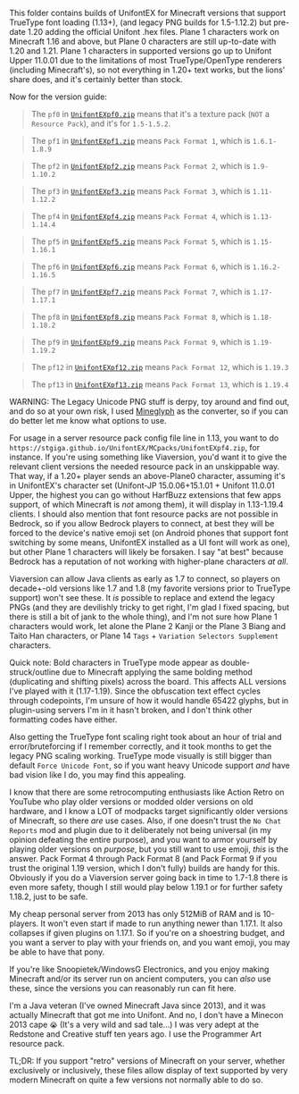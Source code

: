 This folder contains builds of UnifontEX for Minecraft versions that support TrueType font loading (1.13+), (and legacy PNG builds for 1.5-1.12.2) but pre-date 1.20 adding the official Unifont .hex files. Plane 1 characters work on Minecraft 1.16 and above, but Plane 0 characters are still up-to-date with 1.20 and 1.21. Plane 1 characters in supported versions go up to Unifont Upper 11.0.01 due to the limitations of most TrueType/OpenType renderers (including Minecraft's), so not everything in 1.20+ text works, but the lions' share does, and it's certainly better than stock. 

Now for the version guide:

> The `pf0` in [`UnifontEXpf0.zip`](UnifontEXpf0.zip) means that it's a texture pack (`NOT` a `Resource Pack`), and it's for `1.5-1.5.2`.

> The `pf1` in [`UnifontEXpf1.zip`](UnifontEXpf1.zip) means `Pack Format 1`, which is `1.6.1-1.8.9`

> The `pf2` in [`UnifontEXpf2.zip`](UnifontEXpf2.zip) means `Pack Format 2`, which is `1.9-1.10.2`

> The `pf3` in [`UnifontEXpf3.zip`](UnifontEXpf3.zip) means `Pack Format 3`, which is `1.11-1.12.2`

> The `pf4` in [`UnifontEXpf4.zip`](UnifontEXpf4.zip) means `Pack Format 4`, which is `1.13-1.14.4`

> The `pf5` in [`UnifontEXpf5.zip`](UnifontEXpf5.zip) means `Pack Format 5`, which is `1.15-1.16.1`

> The `pf6` in [`UnifontEXpf6.zip`](UnifontEXpf6.zip) means `Pack Format 6`, which is `1.16.2-1.16.5`

> The `pf7` in [`UnifontEXpf7.zip`](UnifontEXpf7.zip) means `Pack Format 7`, which is `1.17-1.17.1`

> The `pf8` in [`UnifontEXpf8.zip`](UnifontEXpf8.zip) means `Pack Format 8`, which is `1.18-1.18.2`

> The `pf9` in [`UnifontEXpf9.zip`](UnifontEXpf9.zip) means `Pack Format 9`, which is `1.19-1.19.2`

> The `pf12` in [`UnifontEXpf12.zip`](UnifontEXpf12.zip) means `Pack Format 12`, which is `1.19.3`

> The `pf13` in [`UnifontEXpf13.zip`](UnifontEXpf13.zip) means `Pack Format 13`, which is `1.19.4`

WARNING: The Legacy Unicode PNG stuff is derpy, toy around and find out, and do so at your own risk, I used [Mineglyph](https://github.com/Hakdaw/Mineglyph) as the converter, so if you can do better let me know what options to use. 

For usage in a server resource pack config file line in 1.13, you want to do `https://stgiga.github.io/UnifontEX/MCpacks/UnifontEXpf4.zip`, for instance. If you're using something like Viaversion, you'd want it to give the relevant client versions the needed resource pack in an unskippable way. That way, if a 1.20+ player sends an above-Plane0 character, assuming it's in UnifontEX's character set (Unifont-JP 15.0.06+15.1.01 + Unifont 11.0.01 Upper, the highest you can go without HarfBuzz extensions that few apps support, of which Minecraft is *not* among them), it will display in 1.13-1.19.4 clients. I should also mention that font resource packs are not possible in Bedrock, so if you allow Bedrock players to connect, at best they will be forced to the device's native emoji set (on Android phones that support font switching by some means, UnifontEX installed as a UI font will work as one), but other Plane 1 characters will likely be forsaken. I say "at best" because Bedrock has a reputation of not working with higher-plane characters *at all*. 

Viaversion can allow Java clients as early as 1.7 to connect, so players on decade+-old versions like 1.7 and 1.8 (my favorite versions prior to TrueType support) won't see these. It *is* possible to replace and extend the legacy PNGs (and they are devilishly tricky to get right, I'm glad I fixed spacing, but there is still a bit of jank to the whole thing), and I'm not sure how Plane 1 characters would work, let alone the Plane 2 Kanji or the Plane 3 Biang and Taito Han characters, or Plane 14 `Tags` + `Variation Selectors Supplement` characters.

Quick note: Bold characters in TrueType mode appear as double-struck/outline due to Minecraft applying the same bolding method (duplicating and shifting pixels) across the board. This affects ALL versions I've played with it (1.17-1.19). Since the obfuscation text effect cycles through codepoints, I'm unsure of how it would handle 65422 glyphs, but in plugin-using servers I'm in it hasn't broken, and I don't think other formatting codes have either.

Also getting the TrueType font scaling right took about an hour of trial and error/bruteforcing if I remember correctly, and it took months to get the legacy PNG scaling working. TrueType mode visually is still bigger than default `Force Unicode Font`, so if you want heavy Unicode support *and* have bad vision like I do, you may find this appealing.

I know that there are some retrocomputing enthusiasts like Action Retro on YouTube who play older versions or modded older versions on old hardware, and I know a LOT of modpacks target significantly older versions of Minecraft, so there *are* use cases. Also, if one doesn't trust the `No Chat Reports` mod and plugin due to it deliberately not being universal (in my opinion defeating the entire purpose), and you want to armor yourself by playing older versions on *purpose*, but you still want to use emoji, *this* is the answer. Pack Format 4 through Pack Format 8 (and Pack Format 9 if you trust the original 1.19 version, which I don't fully) builds are handy for this. Obviously if you do a Viaversion server going back in time to 1.7-1.8 there is even more safety, though I still would play below 1.19.1 or for further safety 1.18.2, just to be safe. 

My cheap personal server from 2013 has only 512MiB of RAM and is 10-players. It won't even start if made to run anything newer than 1.17.1. It also collapses if given plugins on 1.17.1. So if you're on a shoestring budget, and you want a server to play with your friends on, and you want emoji, you may be able to have that pony. 

If you're like Snoopietek/WindowsG Electronics, and you enjoy making Minecraft and/or its server run on ancient computers, you can *also* use these, since the versions you can reasonably run can fit here. 

I'm a Java veteran (I've owned Minecraft Java since 2013), and it was actually Minecraft that got me into Unifont. And no, I don't have a Minecon 2013 cape `😭` (It's a very wild and sad tale...)
I was very adept at the Redstone and Creative stuff ten years ago. I use the Programmer Art resource pack.

TL;DR: If you support "retro" versions of Minecraft on your server, whether exclusively or inclusively, these files allow display of text supported by very modern Minecraft on quite a few versions not normally able to do so.
